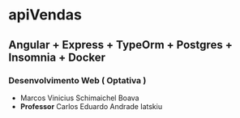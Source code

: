 # apiVendas
## Angular + Express + TypeOrm + Postgres + Insomnia + Docker 
### Desenvolvimento Web ( Optativa )
* Marcos Vinicius Schimaichel Boava
* **Professor** Carlos Eduardo Andrade Iatskiu
